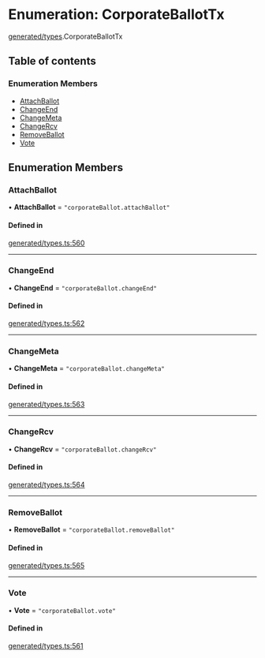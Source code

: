 # Enumeration: CorporateBallotTx

[generated/types](../wiki/generated.types).CorporateBallotTx

## Table of contents

### Enumeration Members

- [AttachBallot](../wiki/generated.types.CorporateBallotTx#attachballot)
- [ChangeEnd](../wiki/generated.types.CorporateBallotTx#changeend)
- [ChangeMeta](../wiki/generated.types.CorporateBallotTx#changemeta)
- [ChangeRcv](../wiki/generated.types.CorporateBallotTx#changercv)
- [RemoveBallot](../wiki/generated.types.CorporateBallotTx#removeballot)
- [Vote](../wiki/generated.types.CorporateBallotTx#vote)

## Enumeration Members

### AttachBallot

• **AttachBallot** = ``"corporateBallot.attachBallot"``

#### Defined in

[generated/types.ts:560](https://github.com/PolymathNetwork/polymesh-sdk/blob/c37bc05d/src/generated/types.ts#L560)

___

### ChangeEnd

• **ChangeEnd** = ``"corporateBallot.changeEnd"``

#### Defined in

[generated/types.ts:562](https://github.com/PolymathNetwork/polymesh-sdk/blob/c37bc05d/src/generated/types.ts#L562)

___

### ChangeMeta

• **ChangeMeta** = ``"corporateBallot.changeMeta"``

#### Defined in

[generated/types.ts:563](https://github.com/PolymathNetwork/polymesh-sdk/blob/c37bc05d/src/generated/types.ts#L563)

___

### ChangeRcv

• **ChangeRcv** = ``"corporateBallot.changeRcv"``

#### Defined in

[generated/types.ts:564](https://github.com/PolymathNetwork/polymesh-sdk/blob/c37bc05d/src/generated/types.ts#L564)

___

### RemoveBallot

• **RemoveBallot** = ``"corporateBallot.removeBallot"``

#### Defined in

[generated/types.ts:565](https://github.com/PolymathNetwork/polymesh-sdk/blob/c37bc05d/src/generated/types.ts#L565)

___

### Vote

• **Vote** = ``"corporateBallot.vote"``

#### Defined in

[generated/types.ts:561](https://github.com/PolymathNetwork/polymesh-sdk/blob/c37bc05d/src/generated/types.ts#L561)
